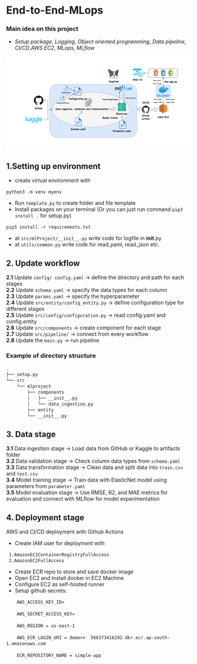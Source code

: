 # End-to-End-MLops
### Main idea on this project
- *Setup package*, *Logging*, *Object oriented programming*, *Data pipeline*, *CI/CD*,*AWS EC2*, *MLops*, *MLflow*

<img src="End_to_End_MLops.png">

## 1.Setting up environment
- create virtual environment with 
```
python3 -m venv myenv
```
- Run `template.py` to create folder and file template
- Install packages on your terminal (Or you can just run command `pip3 install .` for setup.py)
```text
pip3 install -r requirements.txt
```
- at `src/mlProject/__init__.py` write code for logfile in __init__.py
- at `utils/common.py` write code for read_yaml, read_json etc. 

## 2. Update workflow
**2.1** Update `config/ config.yaml` -> define the directory and path for each stages\
**2.2** Update `schema.yaml` -> specify the data types for each column\
**2.3** Update `params.yaml` -> specify the hyperparameter\
**2.4** Update `src/entity/config_entity.py` -> define configuration type for different stages\
**2.5** Update `src/config/configuration.py` -> read config.yaml and config.entity\
**2.6** Update `src/components` -> create component for each stage\
**2.7** Update `src/pipeline/` -> connect from every workflow\
**2.8** Update the `main.py` -> run pipeline 
### Example of directory structure
```
.
├── setup.py
└── src
    └── mlproject
        ├── components
        │   ├── __init__.py
        │   └── data_ingestion.py
        ├── entity
        └── __init__.py
```
## 3. Data stage
**3.1** Data ingestion stage -> Load data from GitHub or Kaggle to artifacts folder\
**3.2** Data validation stage -> Check column data types from `schema.yaml`\
**3.3** Data transformation stage -> Clean data and split data into `train.csv` and `test.csv`\
**3.4** Model training stage -> Train data with ElasticNet model using parameters from `parameter.yaml`\
**3.5** Model evaluation stage -> Use RMSE, R2, and MAE metrics for evaluation and connect with MLflow for model experimentation

## 4. Deployment stage
AWS and CI/CD deployment with Github Actions
- Create IAM user for deployment with
```
 1.AmazonEC2ContainerRegistryFullAccess
 2.AmazonEC2FullAccess
```
- Create ECR repo to store and save docker image
- Open EC2 and Install docker in EC2 Machine
- Configure EC2 as self-hosted runner
- Setup github secrets:
```
    AWS_ACCESS_KEY_ID=

    AWS_SECRET_ACCESS_KEY=

    AWS_REGION = us-east-1

    AWS_ECR_LOGIN_URI = demo>>  566373416292.dkr.ecr.ap-south-1.amazonaws.com

    ECR_REPOSITORY_NAME = simple-app
```
